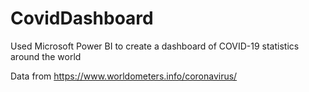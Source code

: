 # CovidDashboard

Used Microsoft Power BI to create a dashboard of COVID-19 statistics around the world

Data from https://www.worldometers.info/coronavirus/
